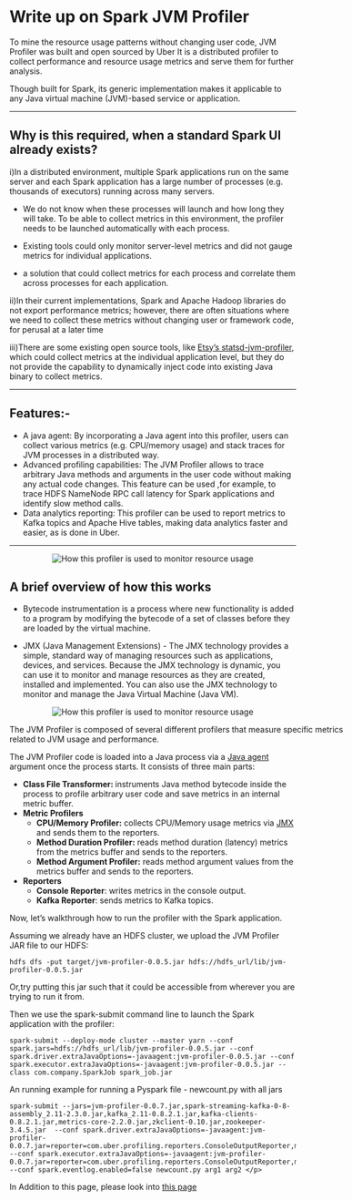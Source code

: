 # Write up on Spark JVM Profiler 

To mine the resource usage patterns without changing user code, JVM Profiler was built and open sourced by Uber It is a distributed profiler to collect performance and resource usage metrics and serve them for further analysis.

Though built for Spark, its generic implementation makes it applicable to any Java virtual machine (JVM)-based service or application.


-------------------------------------------------------------------------------------------------------------------------------------------------------
Why is this required, when a standard Spark UI already exists?
------------------------------------------------------
i)In a distributed environment, multiple Spark applications run on the same server and each Spark application has a large number of processes (e.g. thousands of executors) running across many servers.

  - We do not know when these processes will launch and how long they will take. To be able to collect metrics in this environment, the profiler needs to be launched automatically with each process.

  - Existing tools could only monitor server-level metrics and did not gauge metrics for individual applications.
		
  - a solution that could collect metrics for each process and correlate them across processes for each application.
		
ii)In their current implementations, Spark and Apache Hadoop libraries do not export performance metrics; however, there are often situations where we need to collect these metrics without changing user or framework code, for perusal at a later time
	
iii)There are some existing open source tools, like [Etsy’s statsd-jvm-profiler](https://github.com/etsy/statsd-jvm-profiler), which could collect metrics at the individual application level, but they do not provide the capability to dynamically inject code into existing Java binary to collect metrics. 

-------------------------------------------------------------------------------------------------------------------------------------------------------

Features:-
----------
- A java agent: By incorporating a Java agent into this profiler, users can collect various metrics (e.g. CPU/memory usage) and stack traces for JVM processes in a distributed way. 
- Advanced profiling capabilities: The JVM Profiler allows to trace arbitrary Java methods and arguments in the user code without making any actual code changes. This feature can be used ,for example, to trace HDFS NameNode RPC call latency for Spark applications and identify slow method calls. 
- Data analytics reporting: This profiler can be used to report metrics to Kafka topics and Apache Hive tables, making data analytics faster and easier, as is done in Uber.

-------------------------------------------------------------------------------------------------------------------------------------------------------

<p align="center">
  <img src="https://eng.uber.com/wp-content/uploads/2018/06/image5-1.png" alt="How this profiler is used to monitor resource usage"/></p>

A brief overview of how this works
------------------------------------------------------

 - Bytecode instrumentation is a process where new functionality is added to a program by modifying the bytecode of a set of classes before they are loaded by the virtual machine.

 - JMX (Java Management Extensions) - The JMX technology provides a simple, standard way of managing resources such as applications, devices, and services. Because the JMX technology is dynamic, you can use it to monitor and manage resources as they are created, installed and implemented. You can also use the JMX technology to monitor and manage the Java Virtual Machine (Java VM).

<p align="center">
  <img src="https://eng.uber.com/wp-content/uploads/2018/06/image7-2.png" alt="How this profiler is used to monitor resource usage"/></p>
     

<div id="attachment_3487" style="width: 610px" class="wp-caption aligncenter"><p class="wp-caption-text"> The  JVM Profiler is composed of several different profilers that measure specific metrics related to JVM usage and performance.</p></div>
<p><span style="font-weight: 400;">The JVM Profiler code is loaded into a Java process via a </span><a href="https://docs.oracle.com/javase/7/docs/api/java/lang/instrument/package-summary.html" target="_blank" rel="noopener"><span style="font-weight: 400;">Java agent</span></a><span style="font-weight: 400;"> argument once the process starts. It consists of three main parts:</span></p>
<ul>
<li><b>Class File Transformer: </b><span style="font-weight: 400;">instruments Java method bytecode inside the process to profile arbitrary user code and save metrics in an internal metric buffer.</span></li>
<li><b>Metric Profilers</b>
<ul>
<li style="font-weight: 400;"><b>CPU/Memory Profiler:</b><span style="font-weight: 400;"> collects CPU/Memory usage metrics via </span><a href="https://docs.oracle.com/javase/tutorial/jmx/index.html" target="_blank" rel="noopener"><span style="font-weight: 400;">JMX</span></a><span style="font-weight: 400;"> and sends them to the reporters.</span></li>
<li style="font-weight: 400;"><b>Method Duration Profiler:</b><span style="font-weight: 400;"> reads method duration (latency) metrics from the metrics buffer and sends to the reporters.</span></li>
<li style="font-weight: 400;"><b>Method Argument Profiler:</b><span style="font-weight: 400;"> reads method argument values from the metrics buffer and sends to the reporters.</span></li>
</ul>
</li>
<li><b>Reporters </b>
<ul>
<li style="font-weight: 400;"><b>Console Reporter</b><span style="font-weight: 400;">: writes metrics in the console output.</span></li>
<li style="font-weight: 400;"><b>Kafka Reporter</b><span style="font-weight: 400;">: sends metrics to Kafka topics.</span></li>
</ul>
</li>
</ul>

<p><span style="font-weight: 400;">Now, let’s walkthrough how to run the profiler with the Spark application.</span></p>
<p><span style="font-weight: 400;">Assuming we already have an HDFS cluster, we upload the JVM Profiler JAR file to our HDFS:</span></p>

	hdfs dfs -put target/jvm-profiler-0.0.5.jar hdfs://hdfs_url/lib/jvm-profiler-0.0.5.jar
<p> Or,try putting this jar such that it could be accessible from wherever you are trying to run it from. </p>

<p><span style="font-weight: 400;">Then we use the spark-submit command line to launch the Spark application with the profiler:</span></p>

	spark-submit --deploy-mode cluster --master yarn --conf spark.jars=hdfs://hdfs_url/lib/jvm-profiler-0.0.5.jar --conf spark.driver.extraJavaOptions=-javaagent:jvm-profiler-0.0.5.jar --conf spark.executor.extraJavaOptions=-javaagent:jvm-profiler-0.0.5.jar --class com.company.SparkJob spark_job.jar
<p> An running example for running a Pyspark file - newcount.py with all jars</p>	

	spark-submit --jars=jvm-profiler-0.0.7.jar,spark-streaming-kafka-0-8-assembly_2.11-2.3.0.jar,kafka_2.11-0.8.2.1.jar,kafka-clients-0.8.2.1.jar,metrics-core-2.2.0.jar,zkclient-0.10.jar,zookeeper-3.4.5.jar  --conf spark.driver.extraJavaOptions=-javaagent:jvm-profiler-0.0.7.jar=reporter=com.uber.profiling.reporters.ConsoleOutputReporter,metricInterval=5000 --conf spark.executor.extraJavaOptions=-javaagent:jvm-profiler-0.0.7.jar=reporter=com.uber.profiling.reporters.ConsoleOutputReporter,metricInterval=5000        --conf spark.eventlog.enabled=false newcount.py arg1 arg2 </p>
 
 In Addition to this page, please look into [this page](https://eng.uber.com/jvm-profiler/)
